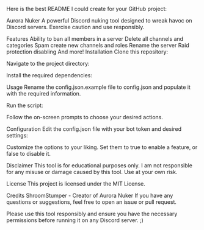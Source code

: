 Here is the best README I could create for your GitHub project:

Aurora Nuker
A powerful Discord nuking tool designed to wreak havoc on Discord servers. Exercise caution and use responsibly.

Features
Ability to ban all members in a server
Delete all channels and categories
Spam create new channels and roles
Rename the server
Raid protection disabling
And more!
Installation
Clone this repository:

Navigate to the project directory:

Install the required dependencies:

Usage
Rename the config.json.example file to config.json and populate it with the required information.

Run the script:

Follow the on-screen prompts to choose your desired actions.

Configuration
Edit the config.json file with your bot token and desired settings:

Customize the options to your liking. Set them to true to enable a feature, or false to disable it.

Disclaimer
This tool is for educational purposes only. I am not responsible for any misuse or damage caused by this tool. Use at your own risk.

License
This project is licensed under the MIT License.

Credits
ShroomStumper - Creator of Aurora Nuker
If you have any questions or suggestions, feel free to open an issue or pull request.

Please use this tool responsibly and ensure you have the necessary permissions before running it on any Discord server. ;)
